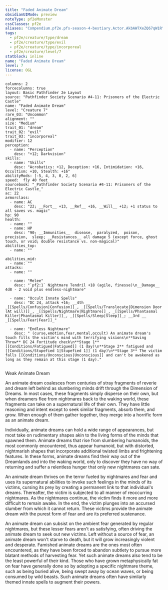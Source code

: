 ```yaml
---
title: "Faded Animate Dream"
obsidianUIMode: preview
noteType: pf2eMonster
cssClasses: pf2e
aliases: "Compendium.pf2e.pfs-season-4-bestiary.Actor.AkbAW7XeZQ67qW1R" 
tags:
  - pf2e/creature/type/dream
  - pf2e/creature/type/evil
  - pf2e/creature/type/incorporeal
  - pf2e/creature/level/7
statblock: inline
name: "Faded Animate Dream"
level: 7
license: OGL
---
```


```statblock
columns: 2
forcecolumns: true
layout: Basic Pathfinder 2e Layout
source: "Pathfinder Society Scenario #4-11: Prisoners of the Electric Castle"
name: "Faded Animate Dream"
level: "Creature 7"
rare_03: "Uncommon"
alignment: ""
size: "Medium"
trait_01: "dream"
trait_02: "evil"
trait_03: "incorporeal"
modifier: 12
perception:
  - name: "Perception"
    desc: "+12; Darkvision"
skills:
  - name: "Skills"
    desc: "Acrobatics: +12, Deception: +16, Intimidation: +16, Occultism: +10, Stealth: +16"
abilityMods: [-5, 4, 3, 0, 2, 6]
speed:  fly 40 feet
sourcebook: "_Pathfinder Society Scenario #4-11: Prisoners of the Electric Castle_"
ac: 22
armorclass:
  - name: AC
    desc: "22; __Fort__ +13, __Ref__ +16, __Will__ +12; +1 status to all saves vs. magic"
hp: 90
health:
  - name: ""
  - name: HP
    desc: "90; __Immunities__  disease,  paralyzed,  poison,  precision,  sleep; __Resistances__ all damage 5 (except force, ghost touch, or void; double resistance vs. non-magical)"
abilities_top:
  - name: ""

abilities_mid:
  - name: ""
attacks:
  - name: ""

  - name: "Melee"
    desc: "`pf2:1` Nightmare Tendril +18 (agile, finesse)\n__Damage__  4d8 - 2 void plus endless-nightmare"

  - name: "Occult Innate Spells"
    desc: "DC 24, attack +16; __4th __  _[[Spells/Confusion|Confusion]]_, _[[Spells/Translocate|Dimension Door (At will)]]_, _[[Spells/Nightmare|Nightmare]]_, _[[Spells/Phantasmal Killer|Phantasmal Killer]]_, _[[Spells/Sleep|Sleep]]_; __3rd __  _[[Spells/Fear|Fear]]_"

  - name: "Endless Nightmare"
    desc: " (curse,emotion,fear,mental,occult) An animate dream's touch fills the victim's mind with terrifying visions\n**Saving Throw** DC 24 Fortitude check\n**Stage 1** [[Conditions/Fatigued|Fatigued]] (1 day)\n**Stage 2** fatigued and [[Conditions/Stupefied 1|Stupefied 1]] (1 day)\n**Stage 3** The victim falls [[Conditions/Unconscious|Unconscious]] and can't be awakened as long as they remain at this stage (1 day)."
 
```


Weak Animate Dream

An animate dream coalesces from centuries of stray fragments of reverie and dream left behind as slumbering minds drift through the Dimension of Dreams. In most cases, these fragments simply disperse on their own, but when dreamers flee from nightmares back to the waking world, these fragments can take on a supernatural life of their own. They have little reasoning and intent except to seek similar fragments, absorb them, and grow. When enough of them gather together, they merge into a horrific form as an animate dream.

Individually, animate dreams can hold a wide range of appearances, but most take on rudimentary shapes akin to the living forms of the minds that spawned them. Animate dreams that rise from slumbering humanoids, the most commonly encountered, thus appear humanoid, but with distorted, nightmarish shapes that incorporate additional twisted limbs and frightening features. In these forms, animate dreams find their way out of the Dreamlands and into the waking world, only to discover they have no way of returning and suffer a relentless hunger that only new nightmares can sate.

An animate dream thrives on the terror fueled by nightmares and fear and uses its supernatural abilities to invoke such feelings in the minds of its victims, cursing its prey by creating a permanent link to that individual's dreams. Thereafter, the victim is subjected to all manner of reoccurring nightmares. As the nightmares continue, the victim finds it more and more difficult to remain awake. In the end, the victim plunges into an accursed slumber from which it cannot return. These victims provide the animate dream with the purest form of fear and are its preferred sustenance.

An animate dream can subsist on the ambient fear generated by regular nightmares, but these lesser fears aren't as satisfying, often driving the animate dream to seek out new victims. Left without a source of fear, an animate dream won't starve to death, but it will grow increasingly violent and desperate. Famished animate dreams are the ones most often encountered, as they have been forced to abandon subtlety to pursue more blatant methods of harvesting fear. Yet such animate dreams also tend to be the least powerful of their kind. Those who have grown metaphysically fat on fear have generally done so by adopting a specific nightmare theme, such as being buried alive, being swept away by ocean waves, or being consumed by wild beasts. Such animate dreams often have similarly themed innate spells to augment their powers.
